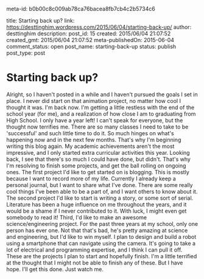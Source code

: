 meta-id: b0b00c8c009ab78ca76bacea8fb7cb4c2b5734c6

title: Starting back up?
link: https://desttinghim.wordpress.com/2015/06/04/starting-back-up/
author: desttinghim
description: 
post_id: 15
created: 2015/06/04 21:07:52
created_gmt: 2015/06/04 21:07:52
meta-publishedOn: 2015-06-04
comment_status: open
post_name: starting-back-up
status: publish
post_type: post

# Starting back up?

Alright, so I haven't posted in a while and I haven't pursued the goals I set in place. I never did start on that animation project, no matter how cool I thought it was. I'm back now. I'm getting a little restless with the end of the school year (for me), and a realization of how close I am to graduating from High School. I only have a year left! I can't speak for everyone, but the thought now terrifies me. There are so many classes I need to take to be 'successful' and such little time to do it. So much hinges on what's happening now and in the next few months. That's why I'm beginning writing this blog again. My academic achievements aren't the most impressive, and I only started extra curricular activities this year. Looking back, I see that there's so much I could have done, but didn't. That's why I'm resolving to finish some projects, and get the ball rolling on ongoing ones. The first project I'd like to get started on is blogging. This is mostly because I want to record more of my life. Currently I already keep a personal journal, but I want to share what I've done. There are some really cool things I've been able to be a part of, and I want others to know about it. The second project I'd like to start is writing a story, or some sort of serial. Literature has been a huge influence on me throughout the years, and it would be a shame if I never contributed to it. With luck, I might even get somebody to read it! Third, I'd like to make an awesome science/engineering project. For the past three years at my school, only one person has ever one. Not that that's bad, he's pretty amazing at science and engineering, but I'd like to win myself. I plan to design and build a robot using a smartphone that can navigate using the camera. It's going to take a lot of electrical and programming expertise, and I think I can pull it off. These are the projects I plan to start and hopefully finish. I'm a little terrified at the thought that I might not be able to finish any of these. But I have hope. I'll get this done. Just watch me.